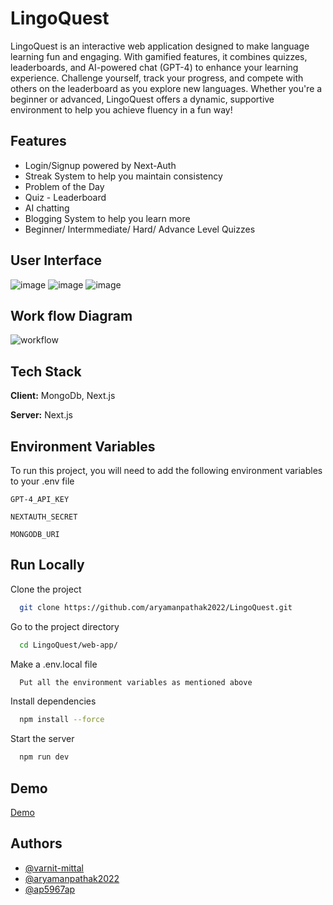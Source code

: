 
# LingoQuest

LingoQuest is an interactive web application designed to make language learning fun and engaging. With gamified features, it combines quizzes, leaderboards, and AI-powered chat (GPT-4) to enhance your learning experience. Challenge yourself, track your progress, and compete with others on the leaderboard as you explore new languages. Whether you're a beginner or advanced, LingoQuest offers a dynamic, supportive environment to help you achieve fluency in a fun way!


## Features

- Login/Signup powered by Next-Auth
- Streak System to help you maintain consistency
- Problem of the Day
- Quiz - Leaderboard
- AI chatting
- Blogging System to help you learn more
- Beginner/ Intermmediate/ Hard/ Advance Level Quizzes


## User Interface
![image](https://github.com/user-attachments/assets/d3e01ebe-4f9e-44df-af7a-cf25bfb33951)
![image](https://github.com/user-attachments/assets/9f0a4b40-3d55-43be-b6f5-d09b5e9dcd05)
![image](https://github.com/user-attachments/assets/9d66e985-2e86-4396-9c17-abb34de9e42b)

## Work flow Diagram
![workflow](https://github.com/user-attachments/assets/b43dffbb-bee8-4d40-bd4d-e055235ee214)


## Tech Stack

**Client:** MongoDb, Next.js

**Server:** Next.js


## Environment Variables

To run this project, you will need to add the following environment variables to your .env file

`GPT-4_API_KEY`

`NEXTAUTH_SECRET`

`MONGODB_URI`

## Run Locally

Clone the project

```bash
  git clone https://github.com/aryamanpathak2022/LingoQuest.git
```

Go to the project directory

```bash
  cd LingoQuest/web-app/
```

Make a .env.local file

```bash
  Put all the environment variables as mentioned above
```

Install dependencies

```bash
  npm install --force
```

Start the server

```bash
  npm run dev
```


## Demo

[Demo](https://youtu.be/j6fEEog2-ME?si=3rPUQ_ripbQt1gzS)


## Authors

- [@varnit-mittal](https://github.com/varnit-mittal)
- [@aryamanpathak2022](https://github.com/aryamanpathak2022)
- [@ap5967ap](https://github.com/ap5967ap)

